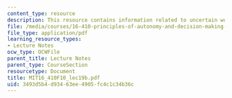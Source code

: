 ```yaml
---
content_type: resource
description: This resource contains information related to uncertain world.
file: /media/courses/16-410-principles-of-autonomy-and-decision-making-fall-2010/3493d5b4d93463ee4905fc4c1c34b36c_MIT16_410F10_lec19b.pdf
file_type: application/pdf
learning_resource_types:
- Lecture Notes
ocw_type: OCWFile
parent_title: Lecture Notes
parent_type: CourseSection
resourcetype: Document
title: MIT16_410F10_lec19b.pdf
uid: 3493d5b4-d934-63ee-4905-fc4c1c34b36c
---
```

